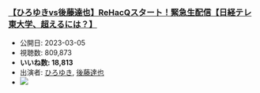 ### [【ひろゆきvs後藤達也】ReHacQスタート！緊急生配信【日経テレ東大学、超えるには？】](https://www.youtube.com/watch?v=qUU0-PC6yyk)
-   公開日: 2023-03-05
-   視聴数: 809,873
-   **いいね数: 18,813**
-   出演者: [ひろゆき](/rehacq_fan/people/ひろゆき "wikilink"), [後藤達也](/rehacq_fan/people/後藤達也 "wikilink")
- [![](https://img.youtube.com/vi/qUU0-PC6yyk/hqdefault.jpg)](https://www.youtube.com/watch?v=qUU0-PC6yyk)
